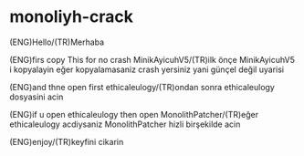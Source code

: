 # monoliyh-crack
(ENG)Hello/(TR)Merhaba

(ENG)firs copy This for no crash MinikAyicuhV5/(TR)ilk önçe MinikAyicuhV5 i kopyalayin eğer kopyalamasaniz crash yersiniz yani günçel değil uyarisi

(ENG)and thne open first ethicaleulogy/(TR)ondan sonra ethicaleulogy dosyasini acin 

(ENG)if u open ethicaleulogy then open MonolithPatcher/(TR)eğer ethicaleulogy acdiysaniz MonolithPatcher hizli birşekilde acin 

(ENG)enjoy/(TR)keyfini cikarin

